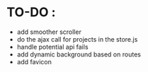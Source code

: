 # TO-DO :

- add smoother scroller
- do the ajax call for projects in the store.js
- handle potential api fails
- add dynamic background based on routes
- add favicon
